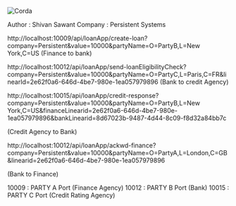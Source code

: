 ![Corda](https://www.corda.net/wp-content/uploads/2016/11/fg005_corda_b.png)

Author : Shivan Sawant
Company : Persistent Systems

http://localhost:10009/api/loanApp/create-loan?company=Persistent&value=10000&partyName=O=PartyB,L=New York,C=US  (Finance to bank)

http://localhost:10012/api/loanApp/send-loanEligibilityCheck?company=Persistent&value=10000&partyName=O=PartyC,L=Paris,C=FR&linearId=2e62f0a6-646d-4be7-980e-1ea057979896          (Bank to credit Agency)

http://localhost:10015/api/loanApp/credit-response?company=Persistent&value=10000&partyName=O=PartyB,L=New York,C=US&financeLinearid=2e62f0a6-646d-4be7-980e-1ea057979896&bankLinearid=8d67023b-9487-4d44-8c09-f8d32a84bb7c

(Credit Agency to Bank)

http://localhost:10012/api/loanApp/ackwd-finance?company=Persistent&value=10000&partyName=O=PartyA,L=London,C=GB&linearid=2e62f0a6-646d-4be7-980e-1ea057979896

(Bank to Finance)

10009 : PARTY A Port (Finance Agency)
10012 : PARTY B Port (Bank)
10015 : PARTY C Port (Credit Rating Agency)

